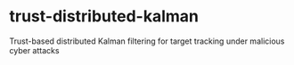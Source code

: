 # trust-distributed-kalman
Trust-based distributed Kalman filtering for target tracking under malicious cyber attacks
